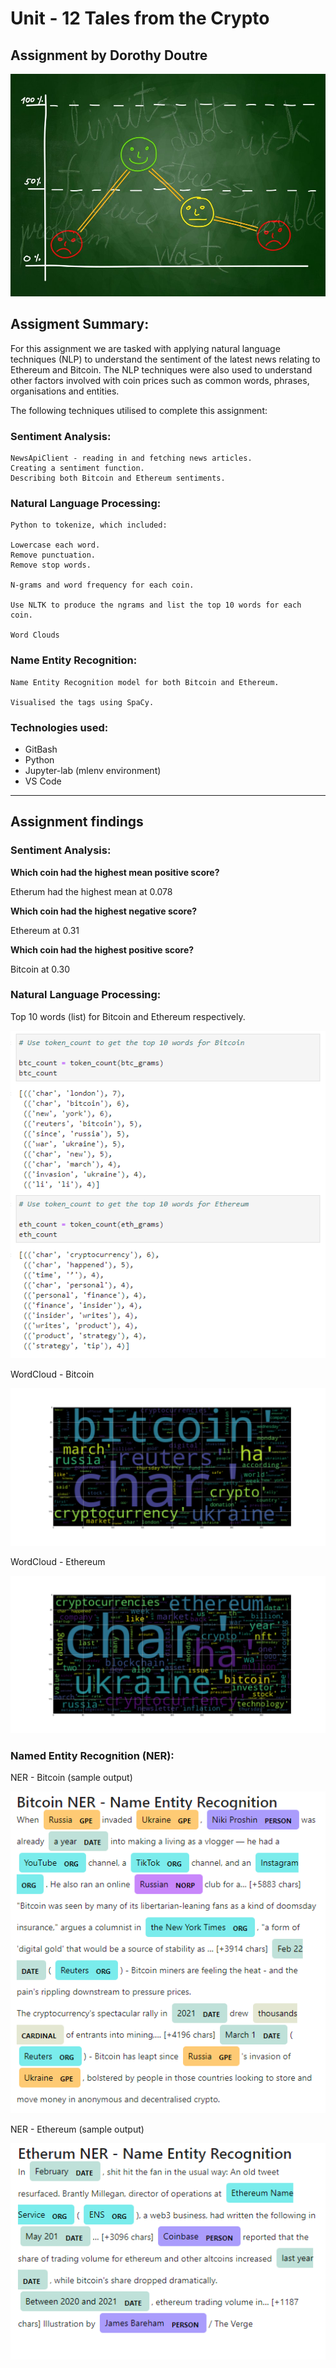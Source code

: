 # Unit - 12 Tales from the Crypto

## Assignment by Dorothy Doutre 

![image_add](Images/sentimental.jpeg)

## Assigment Summary:

For this assignment we are tasked with applying natural language techniques (NLP) to understand the sentiment of the latest news relating to Ethereum and Bitcoin. The NLP techniques were also used to understand other factors involved with coin prices such as common words, phrases, organisations and entities.

The following techniques utilised to complete this assignment:

### Sentiment Analysis:

```
NewsApiClient - reading in and fetching news articles.
Creating a sentiment function.
Describing both Bitcoin and Ethereum sentiments.
```

### Natural Language Processing:

```
Python to tokenize, which included:

Lowercase each word.
Remove punctuation.
Remove stop words.

N-grams and word frequency for each coin.

Use NLTK to produce the ngrams and list the top 10 words for each coin.

Word Clouds
```

### Name Entity Recognition:

```
Name Entity Recognition model for both Bitcoin and Ethereum.

Visualised the tags using SpaCy.
```

### Technologies used:
- GitBash
- Python
- Jupyter-lab (mlenv environment)
- VS Code

---

## Assignment findings

### Sentiment Analysis:

**Which coin had the highest mean positive score?**

Etherum had the highest mean at 0.078

**Which coin had the highest negative score?**

Ethereum at 0.31

**Which coin had the highest positive score?**

Bitcoin at 0.30

### Natural Language Processing:

Top 10 words (list) for Bitcoin and Ethereum respectively.

![image_add](Images/Image1.PNG)

WordCloud - Bitcoin

![image_add](Images/btc_wc.png)

WordCloud - Ethereum

![image_add](Images/eth_wc.png)

### Named Entity Recognition (NER): 

NER - Bitcoin (sample output)

![image_add](Images/Image2.PNG)

NER - Ethereum (sample output)

![image_add](Images/Image3.PNG)

